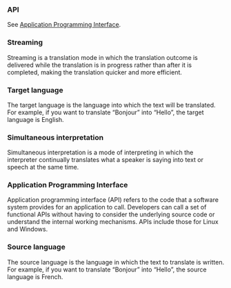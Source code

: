 ### API
See [Application Programming Interface](https://intl.cloud.tencent.com/document/product/1161/50089).

### Streaming
Streaming is a translation mode in which the translation outcome is delivered while the translation is in progress rather than after it is completed, making the translation quicker and more efficient.

### Target language
The target language is the language into which the text will be translated. For example, if you want to translate “Bonjour” into “Hello”, the target language is English.

### Simultaneous interpretation
Simultaneous interpretation is a mode of interpreting in which the interpreter continually translates what a speaker is saying into text or speech at the same time.

### Application Programming Interface
Application programming interface (API) refers to the code that a software system provides for an application to call.
Developers can call a set of functional APIs without having to consider the underlying source code or understand the internal working mechanisms.
APIs include those for Linux and Windows.

### Source language
The source language is the language in which the text to translate is written. For example, if you want to translate “Bonjour” into “Hello”, the source language is French.